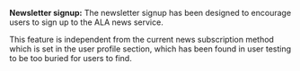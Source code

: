 **Newsletter signup:**
The newsletter signup has been designed to encourage users to sign up to the ALA news service.

This feature is independent from the current news subscription method which is set in the user profile section, which has been found in user testing to be too buried for users to find.